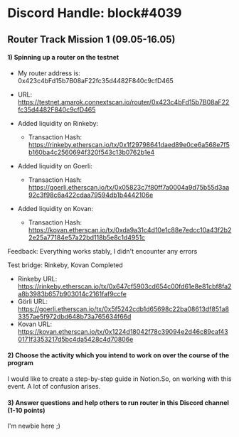# Discord Handle: block#4039
## Router Track Mission 1 (09.05-16.05)

#### 1) Spinning up a router on the testnet

   - My router address is: 0x423c4bFd15b7B08aF22fc35d4482F840c9cfD465
   - URL: https://testnet.amarok.connextscan.io/router/0x423c4bFd15b7B08aF22fc35d4482F840c9cfD465

   - Added liquidity on Rinkeby: 

        - Transaction Hash: https://rinkeby.etherscan.io/tx/0x1f29798641daed89e0ce6a568e7f5b160ba4c2560694f320f543c13b0762b1e4

   - Added liquidity on Goerli:

        - Transaction Hash: https://goerli.etherscan.io/tx/0x05823c7f80ff7a0004a9d75b55d3aa92c3f98c6a422cdaa79594db1b4442106e

   - Added liquidity on Kovan:

        - Transaction Hash: https://kovan.etherscan.io/tx/0xda9a31c4d10e1c88e7edcc10a43f2b22e25a77184e57a22bd118b5e8c1d4951c  

   Feedback: Everything works stably, I didn't encounter any errors

Test bridge:
Rinkeby, Kovan  Completed
 - Rinkeby URL: https://rinkeby.etherscan.io/tx/0x647cf5903cd654c00fd61e8e81cbf8fa2a8b3983b657b903014c2161faf9ccfe
 - Görli URL: https://goerli.etherscan.io/tx/0x5f5242cdb1d65698c22ba08613df851a83357ae5f972dbd648b73a765634f66d
 - Kovan URL: https://kovan.etherscan.io/tx/0x1224d18042f78c39094e2d46c89caf430171f3353217d5bc4da5428c4d70806e

#### 2) Choose the activity which you intend to work on over the course of the program

 I would like to create a step-by-step guide in Notion.So, on working with this event. A lot of confusion arises.


#### 3) Answer questions and help others to run router in this Discord channel (1-10 points)

I'm newbie here ;)

